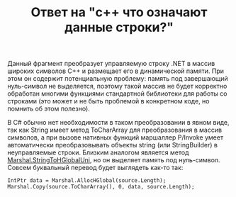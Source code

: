 ﻿---
title: "Ответ на \"c++ что означают данные строки?\""
se.owner.user_id: 240512
se.owner.display_name: "MSDN.WhiteKnight"
se.owner.link: "https://ru.stackoverflow.com/users/240512/msdn-whiteknight"
se.answer_id: 968662
se.question_id: 968172
se.post_type: answer
se.is_accepted: True
---
<p>Данный фрагмент преобразует управляемую строку .NET в массив широких символов С++ и размещает его в динамической памяти. При этом он содержит потенциальную проблему: память под завершающий нуль-символ не выделяется, поэтому такой массив не будет корректно обработан многими функциями стандартной библиотеки для работы со строками (это может и не быть проблемой в конкретном коде, но помнить об этом полезно).</p>

<p>В C# обычно нет необходимости в таком преобразовании в явном виде, так как String имеет метод ToCharArray для преобразования в массив символов, а при вызове нативных функций маршаллер P/Invoke умеет автоматически преобразовывать объекты string (или StringBuilder) в неуправляемые строки. Близким аналогом является метод <a href="https://docs.microsoft.com/ru-ru/dotnet/api/system.runtime.interopservices.marshal.stringtohglobaluni?view=netframework-4.7.2" rel="nofollow noreferrer">Marshal.StringToHGlobalUni</a>, но он выделяет память под нуль-символ. Совсем буквальный перевод будет выглядеть как-то так:</p>

<pre><code>IntPtr data = Marshal.AllocHGlobal(source.Length);
Marshal.Copy(source.ToCharArray(), 0, data, source.Length);
</code></pre>
